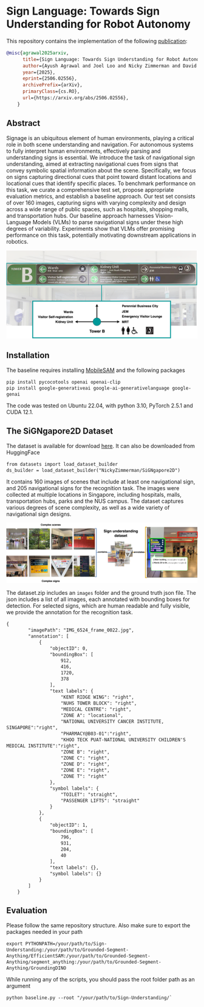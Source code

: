 # Sign Language: Towards Sign Understanding for Robot Autonomy

This repository contains the implementation of the following [publication](https://arxiv.org/abs/2506.02556):
```bibtex
@misc{agrawal2025arxiv,
      title={Sign Language: Towards Sign Understanding for Robot Autonomy}, 
      author={Ayush Agrawal and Joel Loo and Nicky Zimmerman and David Hsu},
      year={2025},
      eprint={2506.02556},
      archivePrefix={arXiv},
      primaryClass={cs.RO},
      url={https://arxiv.org/abs/2506.02556}, 
    }
```


## Abstract
Signage is an ubiquitous element of human environments, playing a critical role in both scene understanding and navigation. For autonomous systems to fully interpret human environments, effectively parsing and understanding signs is essential. We introduce the task of navigational sign understanding, aimed at extracting navigational cues from signs that convey symbolic spatial information about the scene. Specifically, we focus on signs capturing directional cues that point toward distant locations and locational cues that identify specific places. To benchmark performance on this task, we curate a comprehensive test set, propose appropriate evaluation metrics, and establish a baseline approach. Our test set consists of over 160 images, capturing signs with varying complexity and design across a wide range of public spaces, such as hospitals, shopping malls, and transportation hubs. Our baseline approach harnesses Vision-Language Models (VLMs) to parse navigational signs under these high degrees of variability. Experiments show that VLMs offer promising performance on this task, potentially motivating downstream applications in robotics. 

![Motivation](pics/Motivation.png)

## Installation

The baseline requires installing [MobileSAM](https://github.com/IDEA-Research/Grounded-Segment-Anything/tree/main/EfficientSAM) and the following packages
```
pip install pycocotools openai openai-clip
pip install google-generativeai google-ai-generativelanguage google-genai
```
The code was tested on Ubuntu 22.04, with python 3.10, PyTorch 2.5.1 and CUDA 12.1.


## The SiGNgapore2D Dataset

The dataset is available for download [here](https://drive.google.com/file/d/109mdy1gpIEhyd5JCyNGqdBvrfvgU1tS6/view?usp=sharing). It can also be downloaded from HuggingFace 
```
from datasets import load_dataset_builder
ds_builder = load_dataset_builder("NickyZimmerman/SiGNgapore2D")
```
It contains 160 images of scenes that include at least one navigational sign, and 205 navigational signs for the recognition task. The images were collected at multiple locations in Singapore, including hospitals, malls, transportation hubs, parks and the NUS campus. The dataset captures various degrees of scene complexity, as well as a wide variety of navigational sign designs. 


![dataset](pics/dataset.jpg)

The dataset.zip includes an `images` folder and the ground truth json file. The json includes a list of all images, each annotated with bounding boxes for detection. For selected signs, which are human readable and fully visible, we provide the annotation for the recognition task. 

```
{
        "imagePath": "IMG_6524_frame_0022.jpg",
        "annotation": [
            {
                "objectID": 0,
                "boundingBox": [
                    912,
                    416,
                    1720,
                    378
                ],
                "text labels": {
                    "KENT RIDGE WING": "right",
                    "NUHS TOWER BLOCK": "right",
                    "MEDICAL CENTRE": "right",
                    "ZONE A": "locational",
                    "NATIONAL UNIVERSITY CANCER INSTITUTE, SINGAPORE":"right",
                    "PHARMACY@B03-01":"right",
                    "KHOO TECK PUAT-NATIONAL UNIVERSITY CHILDREN'S MEDICAL INSTITUTE":"right",
                    "ZONE B": "right",
                    "ZONE C": "right",
                    "ZONE D": "right",
                    "ZONE E": "right",
                    "ZONE T": "right"
                },
                "symbol labels": {
                    "TOILET": "straight",
                    "PASSENGER LIFTS": "straight"
                }
            },
            {
                "objectID": 1,
                "boundingBox": [
                    796,
                    931,
                    204,
                    40
                ],
                "text labels": {},
                "symbol labels": {}
            }
        ]
    }
```



## Evaluation

Please follow the same repository structure.
Also make sure to export the packages needed in your path
```
export PYTHONPATH=/your/path/to/Sign-Understanding:/your/path/to/Grounded-Segment-Anything/EfficientSAM:/your/path/to/Grounded-Segment-Anything/segment_anything:/your/path/to/Grounded-Segment-Anything/GroundingDINO

```
While running any of the scripts, you should pass the root folder path as an argument
```
python baseline.py --root "/your/path/to/Sign-Understanding/`
```

